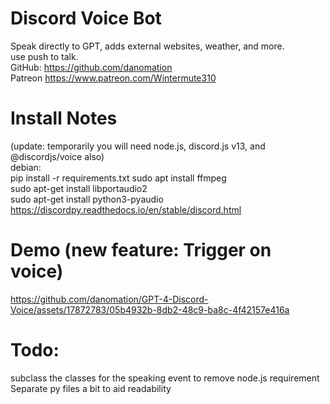# Discord Voice Bot
  Speak directly to GPT, adds external websites, weather, and more.  
  use push to talk.  
  GitHub: https://github.com/danomation  
  Patreon https://www.patreon.com/Wintermute310  
  
# Install Notes
(update: temporarily you will need node.js, discord.js v13, and @discordjs/voice also)  
debian:  
    pip install -r requirements.txt 
    sudo apt install ffmpeg    
    sudo apt-get install libportaudio2  
    sudo apt-get install python3-pyaudio   
    https://discordpy.readthedocs.io/en/stable/discord.html  

# Demo (new feature: Trigger on voice)


https://github.com/danomation/GPT-4-Discord-Voice/assets/17872783/05b4932b-8db2-48c9-ba8c-4f42157e416a


# Todo:    
subclass the classes for the speaking event to remove node.js requirement  
Separate py files a bit to aid readability
